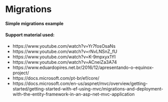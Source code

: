 # Migrations
<h4> Simple migrations example </h4>

<h4> Support material used: </h4> 

<ul>
  <li>https://www.youtube.com/watch?v=Yr7fosOsaNs</li>
  <li>https://www.youtube.com/watch?v=rNvLNSnZ_fU</li>
  <li>https://www.youtube.com/watch?v=K-9mpxyx1YI</li>
  <li>https://www.youtube.com/watch?v=ACneiZa3A74</li>
  <li>https://www.eduardopires.net.br/2016/12/apresentando-o-equinox-project/</li>
  <li>https://docs.microsoft.com/pt-br/ef/core/</li>
  <li>https://docs.microsoft.com/en-us/aspnet/mvc/overview/getting-started/getting-started-with-ef-using-mvc/migrations-and-deployment-with-the-entity-framework-in-an-asp-net-mvc-application</li>
</ul>
